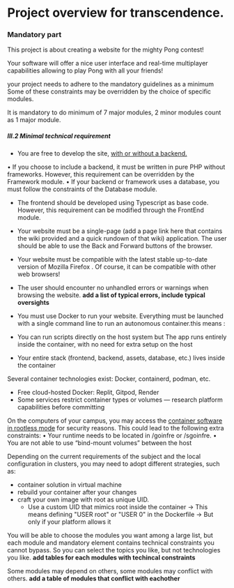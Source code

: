 
# Project overview for transcendence.

### Mandatory part
This project is about creating a website for the mighty Pong contest!

Your software will offer a nice user interface and real-time multiplayer capabilities allowing
to play Pong with all your friends!

your project needs to adhere to the mandatory guidelines as a minimum
Some of these constraints may be overridden by the choice of specific
modules.

It is mandatory to do minimum of 7 major modules, 2 minor modules count as 1 major module.
##### III.2 Minimal technical requirement

- You are free to develop the site, [with or without a backend.](with_without_backend.md)

• If you choose to include a backend, it must be written in pure PHP without
frameworks. However, this requirement can be overridden by the Framework
module.
• If your backend or framework uses a database, you must follow the constraints
of the Database module.

- The frontend should be developed using Typescript as base code. However, this
requirement can be modified through the FrontEnd module.

- Your website must be a single-page (add a page link here that contains the wiki provided and a quick rundown of that wiki) application. The user should be able to use the
Back and Forward buttons of the browser.

- Your website must be compatible with the latest stable up-to-date version of
Mozilla Firefox . Of course, it can be compatible with other web browsers!

- The user should encounter no unhandled errors or warnings when browsing the
website. **add a list of typical errors, include typical oversights**

- You must use Docker to run your website. Everything must be launched with a
single command line to run an autonomous container.this means :
- You can run scripts directly on the host system but The app runs entirely inside the container, with no need for extra setup on the host
- Your entire stack (frontend, backend, assets, database, etc.) lives inside the container

Several container technologies exist: Docker, containerd, podman,
etc.
- Free cloud-hosted Docker: Replit, Gitpod, Render
- Some services restrict container types or volumes — research platform capabilities before committing

On the computers of your campus, you may access the [container
software in rootless mode](root_no_root.md) for security reasons. This could lead to
the following extra constraints:
• Your runtime needs to be located in /goinfre or /sgoinfre.
• You are not able to use “bind-mount volumes” between the host

Depending on the current requirements of the subject and the local configuration in clusters, you may need to
adopt different strategies, such as: 
- container solution in virtual machine
- rebuild your container after your changes
- craft your own image with root as unique UID.
  - Use a custom UID that mimics root inside the container → This means defining "USER root" or "USER 0" in the Dockerfile → But only if your platform allows it

 You will be able to choose the modules you want among a large list, but each module and mandatory element contains technical constraints you cannot bypass. So you can select the topics you like, but not technologies you like. **add tables for each modules with techincal constraints**

Some modules may depend on others, some modules may conflict with
others. **add a table of modules that conflict with eachother**

